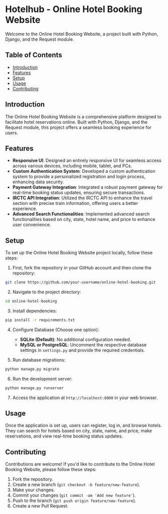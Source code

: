 
# Hotelhub - Online Hotel Booking Website

Welcome to the Online Hotel Booking Website, a project built with Python, Django, and the Request module.

## Table of Contents

- [Introduction](#introduction)
- [Features](#features)
- [Setup](#setup)
- [Usage](#usage)
- [Contributing](#contributing)


## Introduction

The Online Hotel Booking Website is a comprehensive platform designed to facilitate hotel reservations online. Built with Python, Django, and the Request module, this project offers a seamless booking experience for users.

## Features

- **Responsive UI**: Designed an entirely responsive UI for seamless access across various devices, including mobile, tablet, and PCs.
- **Custom Authentication System**: Developed a custom authentication system to provide a personalized registration and login process, enhancing data security.
- **Payment Gateway Integration**: Integrated a robust payment gateway for real-time booking status updates, ensuring secure transactions. 
- **IRCTC API Integration**: Utilized the IRCTC API to enhance the travel section with precise train information, offering users a better experience.
- **Advanced Search Functionalities**: Implemented advanced search functionalities based on city, state, hotel name, and price to enhance user convenience.

## Setup

To set up the Online Hotel Booking Website project locally, follow these steps:

1. First, fork the repository in your GitHub account and then clone the repository:

```bash
git clone https://github.com/your-username/online-hotel-booking.git
```

2. Navigate to the project directory:

```bash
cd online-hotel-booking
```

3. Install dependencies:

```bash
pip install -r requirements.txt
```

4. Configure Database (Choose one option):
   - **SQLite (Default)**: No additional configuration needed.
   - **MySQL or PostgreSQL**: Uncomment the respective database settings in `settings.py` and provide the required credentials.

5. Run database migrations:

```bash
python manage.py migrate
```

6. Run the development server:

```bash
python manage.py runserver
```

7. Access the application at `http://localhost:8000` in your web browser.

## Usage

Once the application is set up, users can register, log in, and browse hotels. They can search for hotels based on city, state, name, and price, make reservations, and view real-time booking status updates.

## Contributing

Contributions are welcome! If you'd like to contribute to the Online Hotel Booking Website, please follow these steps:

1. Fork the repository.
2. Create a new branch (`git checkout -b feature/new-feature`).
3. Make your changes.
4. Commit your changes (`git commit -am 'Add new feature'`).
5. Push to the branch (`git push origin feature/new-feature`).
6. Create a new Pull Request.
